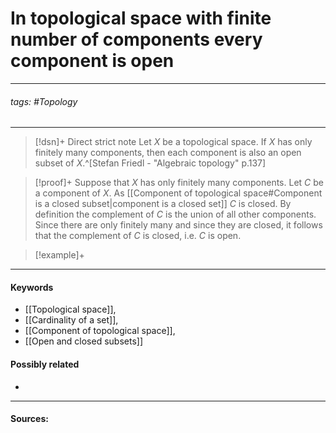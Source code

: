 # In topological space with finite number of components every component is open
***
###### tags: #Topology 
***
>[!dsn]+ Direct strict note
>Let $X$ be a topological space. If $X$ has only finitely many components, then each component is also an open subset of $X$.^[Stefan Friedl - "Algebraic topology" p.137]

>[!proof]+
>Suppose that $X$ has only finitely many components. Let $C$ be a component of $X$. As [[Component of topological space#Component is a closed subset|component is a closed set]] $C$ is closed. By definition the complement of $C$ is the union of all other components. Since there are only finitely many and since they are closed, it follows that the complement of $C$ is closed, i.e. $C$ is open.

>[!example]+ 
>
***
#### Keywords
- [[Topological space]],
- [[Cardinality of a set]],
- [[Component of topological space]],
- [[Open and closed subsets]]
#### Possibly related
- 
***
#### Sources: